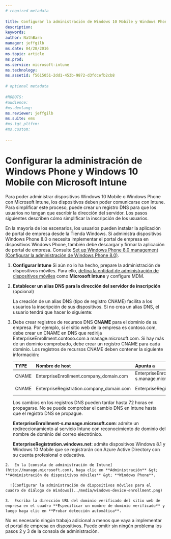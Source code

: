 ```yaml
---
# required metadata

title: Configurar la administración de Windows 10 Mobile y Windows Phone con Microsoft Intune | Microsoft Intune
description:
keywords:
author: NathBarn
manager: jeffgilb
ms.date: 04/28/2016
ms.topic: article
ms.prod:
ms.service: microsoft-intune
ms.technology:
ms.assetid: f5615051-2dd1-453b-9872-d3fdcefb2cb8

# optional metadata

#ROBOTS:
#audience:
#ms.devlang:
ms.reviewer: jeffgilb
ms.suite: ems
#ms.tgt_pltfrm:
#ms.custom:

---
```



# Configurar la administración de Windows Phone y Windows 10 Mobile con Microsoft Intune
Para poder administrar dispositivos Windows 10 Mobile o Windows Phone con Microsoft Intune, los dispositivos deben poder comunicarse con Intune. Para simplificar este proceso, puede crear un registro DNS para que los usuarios no tengan que escribir la dirección del servidor. Los pasos siguientes describen cómo simplificar la inscripción de los usuarios.  

En la mayoría de los escenarios, los usuarios pueden instalar la aplicación de portal de empresa desde la Tienda Windows. Si administra dispositivos Windows Phone 8.0 o necesita implementar el portal de empresa en dispositivos Windows Phone, también debe descargar y firmar la aplicación de portal de empresa. Consulte [Set up Windows Phone 8.0 management (Configurar la administración de Windows Phone 8.0)](set-up-windows-phone-8.0-management-with-microsoft-intune.md).

1.  **Configurar Intune** Si aún no lo ha hecho, prepare la administración de dispositivos móviles. Para ello, [defina la entidad de administración de dispositivos móviles](get-ready-to-enroll-devices-in-microsoft-intune.md#set-mobile-device-management-authority) como **Microsoft Intune** y configure MDM.

2.  **Establecer un alias DNS para la dirección del servidor de inscripción** (opcional)

    La creación de un alias DNS (tipo de registro CNAME) facilita a los usuarios la inscripción de sus dispositivos. Si no crea un alias DNS, el usuario tendrá que hacer lo siguiente:

  1.  Debe crear registros de recursos DNS **CNAME** para el dominio de su empresa. Por ejemplo, si el sitio web de la empresa es contoso.com, debe crear un CNAME en DNS que redirija EnterpriseEnrollment.contoso.com a manage.microsoft.com. Si hay más de un dominio comprobado, debe crear un registro CNAME para cada dominio. Los registros de recursos CNAME deben contener la siguiente información:

      |TYPE|Nombre de host|Apunta a|TTL|
      |--------|-------------|-------------|-------|
      |CNAME|EnterpriseEnrollment.company_domain.com|EnterpriseEnrollment-s.manage.microsoft.com |1 hora|
      |CNAME|EnterpriseRegistration.company_domain.com|EnterpriseRegistration.windows.net|1 hora|

      Los cambios en los registros DNS pueden tardar hasta 72 horas en propagarse. No se puede comprobar el cambio DNS en Intune hasta que el registro DNS se propague.

      **EnterpriseEnrollment-s.manage.microsoft.com**: admite un redireccionamiento al servicio Intune con reconocimiento de dominio del nombre de dominio del correo electrónico.

      **EnterpriseRegistration.windows.net**: admite dispositivos Windows 8.1 y Windows 10 Mobile que se registrarán con Azure Active Directory con su cuenta profesional o educativa.

    2.  En la [consola de administración de Intune](http://manage.microsoft.com), haga clic en **Administración** &gt; **Administración de dispositivos móviles** &gt; **Windows Phone**.

      ![Configurar la administración de dispositivos móviles para el cuadro de diálogo de Windows](../media/windows-device-enrollment.png)

    3.  Escriba la dirección URL del dominio verificado del sitio web de empresa en el cuadro **Especificar un nombre de dominio verificado** y luego haga clic en **Probar detección automática**.



No es necesario ningún trabajo adicional a menos que vaya a implementar el portal de empresa en dispositivos.  Puede omitir sin ningún problema los pasos 2 y 3 de la consola de administración.


<!--HONumber=May16_HO2-->


